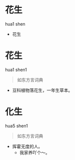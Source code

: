 # 花生
hua1 shen
- 花生

# 花生
hua1 shen1
> 如东方言词典
- 豆科植物落花生，一年生草本。

# 化生
hua5 shen1
> 如东方言词典
- 挥霍无度的人。
  - 我家养吖个～。
